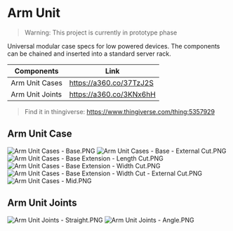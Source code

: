 # Arm Unit
> Warning: This project is currently in prototype phase

Universal modular case specs for low powered devices. The components can be chained and inserted into
a standard server rack.

| Components                  | Link                     |
|-----------------------------|--------------------------|
| Arm Unit Cases               | https://a360.co/37TzJ2S  |
| Arm Unit Joints             | https://a360.co/3KNx6hH  |

> Find it in thingiverse: https://www.thingiverse.com/thing:5357929

## Arm Unit Case
![Arm Unit Cases - Base.PNG](assets/img/Arm%20Unit%20Cases%20-%20Base.PNG)
![Arm Unit Cases - Base - External Cut.PNG](assets/img/Arm%20Unit%20Cases%20-%20Base%20-%20External%20Cut.PNG)
![Arm Unit Cases - Base Extension - Length Cut.PNG](assets/img/Arm%20Unit%20Cases%20-%20Base%20Extension%20-%20Length%20Cut.PNG)
![Arm Unit Cases - Base Extension - Width Cut.PNG](assets/img/Arm%20Unit%20Cases%20-%20Base%20Extension%20-%20Width%20Cut.PNG)
![Arm Unit Cases - Base Extension - Width Cut - External Cut.PNG](assets/img/Arm%20Unit%20Cases%20-%20Base%20Extension%20-%20Width%20Cut%20-%20External%20Cut.PNG)
![Arm Unit Cases - Mid.PNG](assets/img/Arm%20Unit%20Cases%20-%20Mid.PNG)

## Arm Unit Joints
![Arm Unit Joints - Straight.PNG](assets/img/Arm%20Unit%20Joints%20-%20Straight.PNG)
![Arm Unit Joints - Angle.PNG](assets/img/Arm%20Unit%20Joints%20-%20Angle.PNG)
